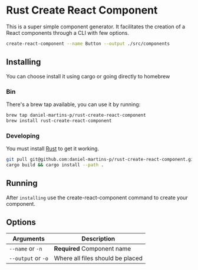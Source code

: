# Rust Create React Component

This is a super simple component generator. It facilitates the creation of a React components through a CLI with few options.

```bash
create-react-component --name Button --output ./src/components
```

## Installing

You can choose install it using cargo or going directly to homebrew

### Bin

There's a brew tap available, you can use it by running:

```bash
brew tap daniel-martins-p/rust-create-react-component
brew install rust-create-react-component
```

### Developing

You must install [Rust](https://www.rust-lang.org/tools/install) to get it working.

```bash
git pull git@github.com:daniel-martins-p/rust-create-react-component.git
cargo build && cargo install --path .
```

## Running

After `installing` use the create-react-component command to create your component.

## Options

| Arguments          | Description                      |
| ------------------ | -------------------------------- |
| `--name` or `-n`   | **Required** Component name      |
| `--output` or `-o` | Where all files should be placed |
